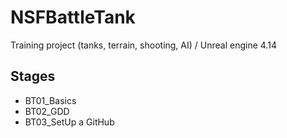 # NSFBattleTank
Training project (tanks, terrain, shooting, AI) / Unreal engine 4.14

## Stages
* BT01_Basics
* BT02_GDD
* BT03_SetUp a GitHub
